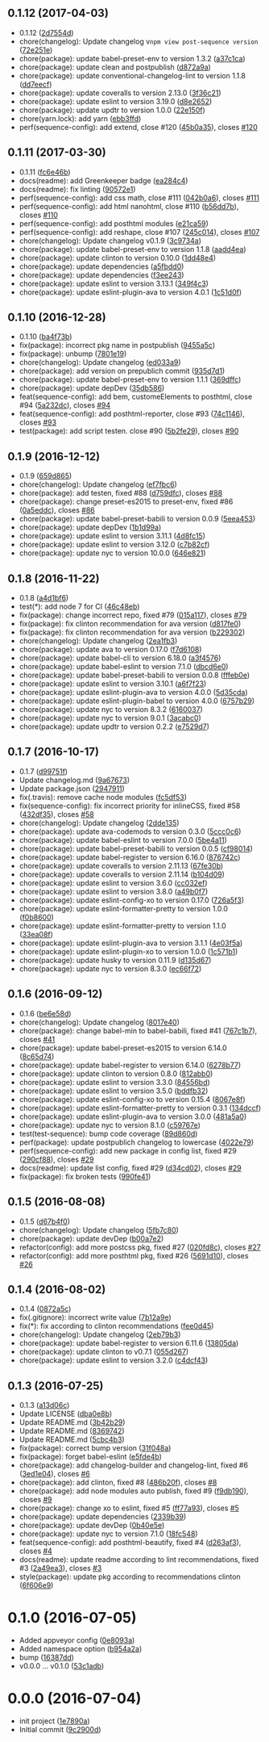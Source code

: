<a name="0.1.12"></a>
## 0.1.12 (2017-04-03)

* 0.1.12 ([2d7554d](https://github.com/gitscrum/post-sequence/commit/2d7554d))
* chore(changelog): Update changelog v`npm view post-sequence version` ([72e251e](https://github.com/gitscrum/post-sequence/commit/72e251e))
* chore(package): update babel-preset-env to version 1.3.2 ([a37c1ca](https://github.com/gitscrum/post-sequence/commit/a37c1ca))
* chore(package): update clean and postpublish ([d872a9a](https://github.com/gitscrum/post-sequence/commit/d872a9a))
* chore(package): update conventional-changelog-lint to version 1.1.8 ([dd7eecf](https://github.com/gitscrum/post-sequence/commit/dd7eecf))
* chore(package): update coveralls to version 2.13.0 ([3f36c21](https://github.com/gitscrum/post-sequence/commit/3f36c21))
* chore(package): update eslint to version 3.19.0 ([d8e2652](https://github.com/gitscrum/post-sequence/commit/d8e2652))
* chore(package): update updtr to version 1.0.0 ([22e150f](https://github.com/gitscrum/post-sequence/commit/22e150f))
* chore(yarn.lock): add yarn ([ebb3ffd](https://github.com/gitscrum/post-sequence/commit/ebb3ffd))
* perf(sequence-config): add extend, close #120 ([45b0a35](https://github.com/gitscrum/post-sequence/commit/45b0a35)), closes [#120](https://github.com/gitscrum/post-sequence/issues/120)



<a name="0.1.11"></a>
## 0.1.11 (2017-03-30)

* 0.1.11 ([fc6e46b](https://github.com/gitscrum/post-sequence/commit/fc6e46b))
* docs(readme): add Greenkeeper badge  ([ea284c4](https://github.com/gitscrum/post-sequence/commit/ea284c4))
* docs(readme): fix linting ([90572e1](https://github.com/gitscrum/post-sequence/commit/90572e1))
* perf(sequence-config): add css math, close #111 ([042b0a6](https://github.com/gitscrum/post-sequence/commit/042b0a6)), closes [#111](https://github.com/gitscrum/post-sequence/issues/111)
* perf(sequence-config): add html nanohtml, close #110 ([b56dd7b](https://github.com/gitscrum/post-sequence/commit/b56dd7b)), closes [#110](https://github.com/gitscrum/post-sequence/issues/110)
* perf(sequence-config): add posthtml modules ([e21ca59](https://github.com/gitscrum/post-sequence/commit/e21ca59))
* perf(sequence-config): add reshape, close #107 ([245c014](https://github.com/gitscrum/post-sequence/commit/245c014)), closes [#107](https://github.com/gitscrum/post-sequence/issues/107)
* chore(changelog): Update changelog v0.1.9 ([3c9734a](https://github.com/gitscrum/post-sequence/commit/3c9734a))
* chore(package): update babel-preset-env to version 1.1.8 ([aadd4ea](https://github.com/gitscrum/post-sequence/commit/aadd4ea))
* chore(package): update clinton to version 0.10.0 ([1dd48e4](https://github.com/gitscrum/post-sequence/commit/1dd48e4))
* chore(package): update dependencies ([a5fbdd0](https://github.com/gitscrum/post-sequence/commit/a5fbdd0))
* chore(package): update dependencies ([f3ee243](https://github.com/gitscrum/post-sequence/commit/f3ee243))
* chore(package): update eslint to version 3.13.1 ([349f4c3](https://github.com/gitscrum/post-sequence/commit/349f4c3))
* chore(package): update eslint-plugin-ava to version 4.0.1 ([1c51d0f](https://github.com/gitscrum/post-sequence/commit/1c51d0f))



<a name="0.1.10"></a>
## 0.1.10 (2016-12-28)

* 0.1.10 ([ba4f73b](https://github.com/gitscrum/post-sequence/commit/ba4f73b))
* fix(package): incorrect pkg name in postpublish ([9455a5c](https://github.com/gitscrum/post-sequence/commit/9455a5c))
* fix(package): unbump ([7801e19](https://github.com/gitscrum/post-sequence/commit/7801e19))
* chore(changelog): Update changelog ([ed033a9](https://github.com/gitscrum/post-sequence/commit/ed033a9))
* chore(package): add version on prepublich commit ([935d7d1](https://github.com/gitscrum/post-sequence/commit/935d7d1))
* chore(package): update babel-preset-env to version 1.1.1 ([369dffc](https://github.com/gitscrum/post-sequence/commit/369dffc))
* chore(package): update depDev ([35db586](https://github.com/gitscrum/post-sequence/commit/35db586))
* feat(sequence-config): add bem, customeElements to posthtml, close #94 ([5a232dc](https://github.com/gitscrum/post-sequence/commit/5a232dc)), closes [#94](https://github.com/gitscrum/post-sequence/issues/94)
* feat(sequence-config): add posthtml-reporter, close #93 ([74c1146](https://github.com/gitscrum/post-sequence/commit/74c1146)), closes [#93](https://github.com/gitscrum/post-sequence/issues/93)
* test(package): add script testen. close #90 ([5b2fe29](https://github.com/gitscrum/post-sequence/commit/5b2fe29)), closes [#90](https://github.com/gitscrum/post-sequence/issues/90)



<a name="0.1.9"></a>
## 0.1.9 (2016-12-12)

* 0.1.9 ([659d865](https://github.com/gitscrum/post-sequence/commit/659d865))
* chore(changelog): Update changelog ([ef7fbc6](https://github.com/gitscrum/post-sequence/commit/ef7fbc6))
* chore(package): add testen, fixed #88 ([d759dfc](https://github.com/gitscrum/post-sequence/commit/d759dfc)), closes [#88](https://github.com/gitscrum/post-sequence/issues/88)
* chore(package): change preset-es2015 to preset-env, fixed #86 ([0a5eddc](https://github.com/gitscrum/post-sequence/commit/0a5eddc)), closes [#86](https://github.com/gitscrum/post-sequence/issues/86)
* chore(package): update babel-preset-babili to version 0.0.9 ([5eea453](https://github.com/gitscrum/post-sequence/commit/5eea453))
* chore(package): update depDev ([1b1d99a](https://github.com/gitscrum/post-sequence/commit/1b1d99a))
* chore(package): update eslint to version 3.11.1 ([4d8fc15](https://github.com/gitscrum/post-sequence/commit/4d8fc15))
* chore(package): update eslint to version 3.12.0 ([c7b82cf](https://github.com/gitscrum/post-sequence/commit/c7b82cf))
* chore(package): update nyc to version 10.0.0 ([646e821](https://github.com/gitscrum/post-sequence/commit/646e821))



<a name="0.1.8"></a>
## 0.1.8 (2016-11-22)

* 0.1.8 ([a4d1bf6](https://github.com/gitscrum/post-sequence/commit/a4d1bf6))
* test(*): add node 7 for CI ([46c48eb](https://github.com/gitscrum/post-sequence/commit/46c48eb))
* fix(package): change incorrect repo, fixed #79 ([015a117](https://github.com/gitscrum/post-sequence/commit/015a117)), closes [#79](https://github.com/gitscrum/post-sequence/issues/79)
* fix(package): fix clinton recommendation for ava version ([d817fe0](https://github.com/gitscrum/post-sequence/commit/d817fe0))
* fix(package): fix clinton recommendation for ava version ([b229302](https://github.com/gitscrum/post-sequence/commit/b229302))
* chore(changelog): Update changelog ([2ea1fb3](https://github.com/gitscrum/post-sequence/commit/2ea1fb3))
* chore(package): update ava to version 0.17.0 ([f7d6108](https://github.com/gitscrum/post-sequence/commit/f7d6108))
* chore(package): update babel-cli to version 6.18.0 ([a3f4576](https://github.com/gitscrum/post-sequence/commit/a3f4576))
* chore(package): update babel-eslint to version 7.1.0 ([dbcd6e0](https://github.com/gitscrum/post-sequence/commit/dbcd6e0))
* chore(package): update babel-preset-babili to version 0.0.8 ([fffeb0e](https://github.com/gitscrum/post-sequence/commit/fffeb0e))
* chore(package): update eslint to version 3.10.1 ([a6f7f23](https://github.com/gitscrum/post-sequence/commit/a6f7f23))
* chore(package): update eslint-plugin-ava to version 4.0.0 ([5d35cda](https://github.com/gitscrum/post-sequence/commit/5d35cda))
* chore(package): update eslint-plugin-babel to version 4.0.0 ([6757b29](https://github.com/gitscrum/post-sequence/commit/6757b29))
* chore(package): update nyc to version 8.3.2 ([6160037](https://github.com/gitscrum/post-sequence/commit/6160037))
* chore(package): update nyc to version 9.0.1 ([3acabc0](https://github.com/gitscrum/post-sequence/commit/3acabc0))
* chore(package): update updtr to version 0.2.2 ([e7529d7](https://github.com/gitscrum/post-sequence/commit/e7529d7))



<a name="0.1.7"></a>
## 0.1.7 (2016-10-17)

* 0.1.7 ([d99751f](https://github.com/gitscrum/post-sequence/commit/d99751f))
* Update changelog.md ([9a67673](https://github.com/gitscrum/post-sequence/commit/9a67673))
* Update package.json ([2947911](https://github.com/gitscrum/post-sequence/commit/2947911))
* fix(.travis): remove cache node modules ([fc5df53](https://github.com/gitscrum/post-sequence/commit/fc5df53))
* fix(sequence-config): fix incorrect priority for inlineCSS, fixed #58 ([432df35](https://github.com/gitscrum/post-sequence/commit/432df35)), closes [#58](https://github.com/gitscrum/post-sequence/issues/58)
* chore(changelog): Update changelog ([2dde135](https://github.com/gitscrum/post-sequence/commit/2dde135))
* chore(package): update ava-codemods to version 0.3.0 ([5ccc0c6](https://github.com/gitscrum/post-sequence/commit/5ccc0c6))
* chore(package): update babel-eslint to version 7.0.0 ([5be4a11](https://github.com/gitscrum/post-sequence/commit/5be4a11))
* chore(package): update babel-preset-babili to version 0.0.5 ([cf98014](https://github.com/gitscrum/post-sequence/commit/cf98014))
* chore(package): update babel-register to version 6.16.0 ([876742c](https://github.com/gitscrum/post-sequence/commit/876742c))
* chore(package): update coveralls to version 2.11.13 ([67fe30b](https://github.com/gitscrum/post-sequence/commit/67fe30b))
* chore(package): update coveralls to version 2.11.14 ([b104d09](https://github.com/gitscrum/post-sequence/commit/b104d09))
* chore(package): update eslint to version 3.6.0 ([cc032ef](https://github.com/gitscrum/post-sequence/commit/cc032ef))
* chore(package): update eslint to version 3.8.0 ([a49b0f7](https://github.com/gitscrum/post-sequence/commit/a49b0f7))
* chore(package): update eslint-config-xo to version 0.17.0 ([726a5f3](https://github.com/gitscrum/post-sequence/commit/726a5f3))
* chore(package): update eslint-formatter-pretty to version 1.0.0 ([f0b8600](https://github.com/gitscrum/post-sequence/commit/f0b8600))
* chore(package): update eslint-formatter-pretty to version 1.1.0 ([33ea08f](https://github.com/gitscrum/post-sequence/commit/33ea08f))
* chore(package): update eslint-plugin-ava to version 3.1.1 ([4e03f5a](https://github.com/gitscrum/post-sequence/commit/4e03f5a))
* chore(package): update eslint-plugin-xo to version 1.0.0 ([1c571b1](https://github.com/gitscrum/post-sequence/commit/1c571b1))
* chore(package): update husky to version 0.11.9 ([d135d67](https://github.com/gitscrum/post-sequence/commit/d135d67))
* chore(package): update nyc to version 8.3.0 ([ec66f72](https://github.com/gitscrum/post-sequence/commit/ec66f72))



<a name="0.1.6"></a>
## 0.1.6 (2016-09-12)

* 0.1.6 ([be6e58d](https://github.com/gitscrum/post-sequence/commit/be6e58d))
* chore(changelog): Update changelog ([8017e40](https://github.com/gitscrum/post-sequence/commit/8017e40))
* chore(package): change babel-min to babel-babili, fixed #41 ([767c1b7](https://github.com/gitscrum/post-sequence/commit/767c1b7)), closes [#41](https://github.com/gitscrum/post-sequence/issues/41)
* chore(package): update babel-preset-es2015 to version 6.14.0 ([8c65d74](https://github.com/gitscrum/post-sequence/commit/8c65d74))
* chore(package): update babel-register to version 6.14.0 ([6278b77](https://github.com/gitscrum/post-sequence/commit/6278b77))
* chore(package): update clinton to version 0.8.0 ([812abb0](https://github.com/gitscrum/post-sequence/commit/812abb0))
* chore(package): update eslint to version 3.3.0 ([84556bd](https://github.com/gitscrum/post-sequence/commit/84556bd))
* chore(package): update eslint to version 3.5.0 ([bddfb32](https://github.com/gitscrum/post-sequence/commit/bddfb32))
* chore(package): update eslint-config-xo to version 0.15.4 ([8067e8f](https://github.com/gitscrum/post-sequence/commit/8067e8f))
* chore(package): update eslint-formatter-pretty to version 0.3.1 ([134dccf](https://github.com/gitscrum/post-sequence/commit/134dccf))
* chore(package): update eslint-plugin-ava to version 3.0.0 ([481a5a0](https://github.com/gitscrum/post-sequence/commit/481a5a0))
* chore(package): update nyc to version 8.1.0 ([c59767e](https://github.com/gitscrum/post-sequence/commit/c59767e))
* test(test-sequence): bump code coverage ([89d860d](https://github.com/gitscrum/post-sequence/commit/89d860d))
* perf(package): update postpublich changelog to lowercase ([4022e79](https://github.com/gitscrum/post-sequence/commit/4022e79))
* perf(sequence-config): add new package in config list, fixed #29 ([290cf88](https://github.com/gitscrum/post-sequence/commit/290cf88)), closes [#29](https://github.com/gitscrum/post-sequence/issues/29)
* docs(readme): update list config, fixed #29 ([d34cd02](https://github.com/gitscrum/post-sequence/commit/d34cd02)), closes [#29](https://github.com/gitscrum/post-sequence/issues/29)
* fix(package): fix broken tests ([990fe41](https://github.com/gitscrum/post-sequence/commit/990fe41))



<a name="0.1.5"></a>
## 0.1.5 (2016-08-08)

* 0.1.5 ([d67b4f0](https://github.com/gitscrum/post-sequence/commit/d67b4f0))
* chore(changelog): Update changelog ([5fb7c80](https://github.com/gitscrum/post-sequence/commit/5fb7c80))
* chore(package): update devDep ([b00a7e2](https://github.com/gitscrum/post-sequence/commit/b00a7e2))
* refactor(config): add more postcss pkg, fixed #27 ([020fd8c](https://github.com/gitscrum/post-sequence/commit/020fd8c)), closes [#27](https://github.com/gitscrum/post-sequence/issues/27)
* refactor(config): add more posthtml pkg, fixed #26 ([5691d10](https://github.com/gitscrum/post-sequence/commit/5691d10)), closes [#26](https://github.com/gitscrum/post-sequence/issues/26)



<a name="0.1.4"></a>
## 0.1.4 (2016-08-02)

* 0.1.4 ([0872a5c](https://github.com/gitscrum/post-sequence/commit/0872a5c))
* fix(.gitignore): incorrect write value ([7b12a9e](https://github.com/gitscrum/post-sequence/commit/7b12a9e))
* fix(*): fix according to clinton recommendations ([fee0d45](https://github.com/gitscrum/post-sequence/commit/fee0d45))
* chore(changelog): Update changelog ([2eb79b3](https://github.com/gitscrum/post-sequence/commit/2eb79b3))
* chore(package): update babel-register to version 6.11.6 ([13805da](https://github.com/gitscrum/post-sequence/commit/13805da))
* chore(package): update clinton to v0.7.1 ([055d267](https://github.com/gitscrum/post-sequence/commit/055d267))
* chore(package): update eslint to version 3.2.0 ([c4dcf43](https://github.com/gitscrum/post-sequence/commit/c4dcf43))



<a name="0.1.3"></a>
## 0.1.3 (2016-07-25)

* 0.1.3 ([a13d06c](https://github.com/gitscrum/post-sequence/commit/a13d06c))
* Update LICENSE ([dba0e8b](https://github.com/gitscrum/post-sequence/commit/dba0e8b))
* Update README.md ([3b42b29](https://github.com/gitscrum/post-sequence/commit/3b42b29))
* Update README.md ([8369742](https://github.com/gitscrum/post-sequence/commit/8369742))
* Update README.md ([5cbc4b3](https://github.com/gitscrum/post-sequence/commit/5cbc4b3))
* fix(package): correct bump version ([31f048a](https://github.com/gitscrum/post-sequence/commit/31f048a))
* fix(package): forget babel-eslint ([e5fde4b](https://github.com/gitscrum/post-sequence/commit/e5fde4b))
* chore(package): add changelog-builder and changelog-lint, fixed #6 ([3ed1e04](https://github.com/gitscrum/post-sequence/commit/3ed1e04)), closes [#6](https://github.com/gitscrum/post-sequence/issues/6)
* chore(package): add clinton, fixed #8 ([486b20f](https://github.com/gitscrum/post-sequence/commit/486b20f)), closes [#8](https://github.com/gitscrum/post-sequence/issues/8)
* chore(package): add node modules auto publish, fixed #9 ([f9db190](https://github.com/gitscrum/post-sequence/commit/f9db190)), closes [#9](https://github.com/gitscrum/post-sequence/issues/9)
* chore(package): change xo to eslint, fixed #5 ([ff77a93](https://github.com/gitscrum/post-sequence/commit/ff77a93)), closes [#5](https://github.com/gitscrum/post-sequence/issues/5)
* chore(package): update dependencies ([2339b39](https://github.com/gitscrum/post-sequence/commit/2339b39))
* chore(package): update devDep ([0b40e5e](https://github.com/gitscrum/post-sequence/commit/0b40e5e))
* chore(package): update nyc to version 7.1.0 ([18fc548](https://github.com/gitscrum/post-sequence/commit/18fc548))
* feat(sequence-config): add posthtml-beautify, fixed #4 ([d263af3](https://github.com/gitscrum/post-sequence/commit/d263af3)), closes [#4](https://github.com/gitscrum/post-sequence/issues/4)
* docs(readme): update readme according to lint recommendations, fixed #3 ([2a49ea3](https://github.com/gitscrum/post-sequence/commit/2a49ea3)), closes [#3](https://github.com/gitscrum/post-sequence/issues/3)
* style(package): update pkg according to recommendations clinton ([6f606e9](https://github.com/gitscrum/post-sequence/commit/6f606e9))



<a name="0.1.0"></a>
# 0.1.0 (2016-07-05)

* Added appveyor config ([0e8093a](https://github.com/gitscrum/post-sequence/commit/0e8093a))
* Added namespace option ([b954a2a](https://github.com/gitscrum/post-sequence/commit/b954a2a))
* bump ([16387dd](https://github.com/gitscrum/post-sequence/commit/16387dd))
* v0.0.0 ... v0.1.0 ([53c1adb](https://github.com/gitscrum/post-sequence/commit/53c1adb))



<a name="0.0.0"></a>
# 0.0.0 (2016-07-04)

* init project ([1e7890a](https://github.com/gitscrum/post-sequence/commit/1e7890a))
* Initial commit ([9c2900d](https://github.com/gitscrum/post-sequence/commit/9c2900d))



